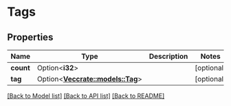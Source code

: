 # Tags

## Properties

Name | Type | Description | Notes
------------ | ------------- | ------------- | -------------
**count** | Option<**i32**> |  | [optional]
**tag** | Option<[**Vec<crate::models::Tag>**](tag.md)> |  | [optional]

[[Back to Model list]](../README.md#documentation-for-models) [[Back to API list]](../README.md#documentation-for-api-endpoints) [[Back to README]](../README.md)


